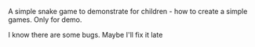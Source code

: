 A simple snake game to demonstrate for children - how to create a simple games. Only for demo.

I know there are some bugs. Maybe I'll fix it late
